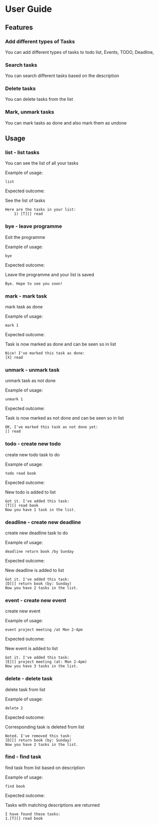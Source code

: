 # User Guide

## Features 

### Add different types of Tasks

You can add different types of tasks to todo list, Events, TODO, Deadline,

### Search tasks

You can search different tasks based on the description

### Delete tasks

You can delete tasks from the list 

### Mark, unmark tasks

You can mark tasks as done and also mark them as undone

## Usage

### list - list tasks

You can see the list of all your tasks

Example of usage: 

```list```

Expected outcome:

See the list of tasks

```
Here are the tasks in your list:
	1) [T][] read 
```


### bye - leave programme

Exit the programme

Example of usage: 

```bye```

Expected outcome:

Leave the programme and your list is saved

```
Bye. Hope to see you soon!
```


### mark - mark task 

mark task as done

Example of usage: 

```mark 1```

Expected outcome:

Task is now marked as done and can be seen so in list

```
Nice! I've marked this task as done:
[X] read 
```


### unmark - unmark task 

unmark task as not done

Example of usage: 

```unmark 1```

Expected outcome:

Task is now marked as not done and can be seen so in list

```
OK, I've marked this task as not done yet:
[] read
```


### todo - create new todo

create new todo task to do

Example of usage: 

```todo read book```

Expected outcome:

New todo is added to list

```
Got it. I've added this task: 
[T][] read book 
Now you have 1 task in the list.
```

### deadline - create new deadline

create new deadline task to do

Example of usage: 

```deadline return book /by Sunday```

Expected outcome:

New deadline is added to list

```
Got it. I've added this task: 
[D][] return book (by: Sunday)
Now you have 2 tasks in the list.
```


### event - create new event

create new event 

Example of usage: 

```event project meeting /at Mon 2-4pm```

Expected outcome:

New event is added to list

```
Got it. I've added this task: 
[E][] project meeting (at: Mon 2-4pm)
Now you have 3 tasks in the list.
```


### delete - delete task

delete task from list

Example of usage: 

```delete 2```

Expected outcome:

Corresponding task is deleted from list

```
Noted. I've removed this task: 
[D][] return book (by: Sunday)
Now you have 2 tasks in the list.
```



### find - find task

find task from list based on description

Example of usage: 

```find book```

Expected outcome:

Tasks with matching descriptions are returned

```
I have found these tasks:
1.[T][] read book 
```
